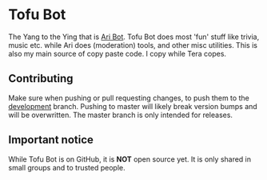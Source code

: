 # Tofu Bot
The Yang to the Ying that is [Ari Bot](https://github.com/TeraBaito/jaidens-discord-utilities).
Tofu Bot does most 'fun' stuff like trivia, music etc. while Ari does (moderation) tools, and other misc utilities. This is also my main source of copy paste code. I copy while Tera copes.

## Contributing
Make sure when pushing or pull requesting changes, to push them to the [development](https://github.com/MaxTechnics/Tofu-Bot/tree/development) branch. Pushing to master will likely break version bumps and will be overwritten. The master branch is only intended for releases.

## Important notice
While Tofu Bot is on GitHub, it is **NOT** open source yet. It is only shared in small groups and to trusted people.

